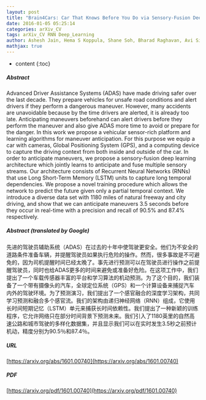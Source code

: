 ```yaml
---
layout: post
title: "Brain4Cars: Car That Knows Before You Do via Sensory-Fusion Deep Learning Architecture"
date: 2016-01-05 05:25:14
categories: arXiv_CV
tags: arXiv_CV RNN Deep_Learning
author: Ashesh Jain, Hema S Koppula, Shane Soh, Bharad Raghavan, Avi Singh, Ashutosh Saxena
mathjax: true
---
```


* content
{:toc}

##### Abstract
Advanced Driver Assistance Systems (ADAS) have made driving safer over the last decade. They prepare vehicles for unsafe road conditions and alert drivers if they perform a dangerous maneuver. However, many accidents are unavoidable because by the time drivers are alerted, it is already too late. Anticipating maneuvers beforehand can alert drivers before they perform the maneuver and also give ADAS more time to avoid or prepare for the danger. In this work we propose a vehicular sensor-rich platform and learning algorithms for maneuver anticipation. For this purpose we equip a car with cameras, Global Positioning System (GPS), and a computing device to capture the driving context from both inside and outside of the car. In order to anticipate maneuvers, we propose a sensory-fusion deep learning architecture which jointly learns to anticipate and fuse multiple sensory streams. Our architecture consists of Recurrent Neural Networks (RNNs) that use Long Short-Term Memory (LSTM) units to capture long temporal dependencies. We propose a novel training procedure which allows the network to predict the future given only a partial temporal context. We introduce a diverse data set with 1180 miles of natural freeway and city driving, and show that we can anticipate maneuvers 3.5 seconds before they occur in real-time with a precision and recall of 90.5\% and 87.4\% respectively.

##### Abstract (translated by Google)
先进的驾驶员辅助系统（ADAS）在过去的十年中使驾驶更安全。他们为不安全的道路条件准备车辆，并提醒驾驶员如果执行危险的操作。然而，很多事故是不可避免的，因为司机提醒时间已经太晚了。事先进行预测可以在驾驶员进行操作之前提醒驾驶员，同时也给ADAS更多的时间来避免或准备好危险。在这项工作中，我们提出了一个车载传感器丰富的平台和学习算法的机动预测。为了这个目的，我们装备了一个带有摄像头的汽车，全球定位系统（GPS）和一个计算设备来捕捉汽车内外的驾驶环境。为了预测演习，我们提出了一个感官融合的深度学习架构，共同学习预测和融合多个感官流。我们的架构由递归神经网络（RNN）组成，它使用长时间短期记忆（LSTM）单元来捕获长时间依赖性。我们提出了一种新颖的训练程序，它允许网络只在部分时间背景下预测未来。我们引入了1180英里的自然高速公路和城市驾驶的多样化数据集，并且显示我们可以在实时发生3.5秒之前预计机动，精度分别为90.5％和87.4％。

##### URL
[https://arxiv.org/abs/1601.00740](https://arxiv.org/abs/1601.00740)

##### PDF
[https://arxiv.org/pdf/1601.00740](https://arxiv.org/pdf/1601.00740)

